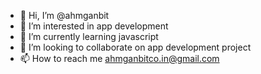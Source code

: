 - 👋 Hi, I’m @ahmganbit
- 👀 I’m interested in app development
- 🌱 I’m currently learning javascript
- 💞️ I’m looking to collaborate on app development project
- 📫 How to reach me ahmganbitco.in@gmail.com

<!---
ahmganbit/ahmganbit is a ✨ special ✨ repository because its `README.md` (this file) appears on your GitHub profile.
You can click the Preview link to take a look at your changes.
--->
